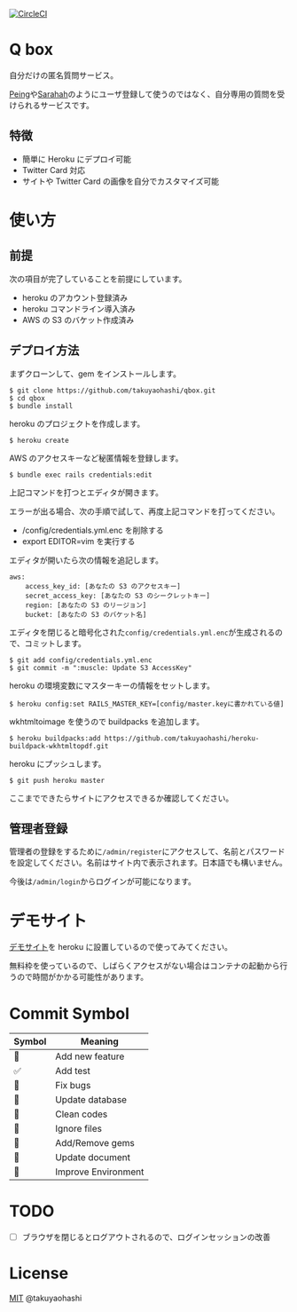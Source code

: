 [![CircleCI](https://circleci.com/gh/takuyaohashi/qbox/tree/master.svg?style=svg)](https://circleci.com/gh/takuyaohashi/qbox/tree/master)

# Q box

自分だけの匿名質問サービス。

[Peing](https://peing.net)や[Sarahah](https://www.sarahah.com/)のようにユーザ登録して使うのではなく、自分専用の質問を受けられるサービスです。

## 特徴

- 簡単に Heroku にデプロイ可能
- Twitter Card 対応
- サイトや Twitter Card の画像を自分でカスタマイズ可能

# 使い方
## 前提

次の項目が完了していることを前提にしています。

- heroku のアカウント登録済み
- heroku コマンドライン導入済み
- AWS の S3 のバケット作成済み

## デプロイ方法

まずクローンして、gem をインストールします。

```
$ git clone https://github.com/takuyaohashi/qbox.git
$ cd qbox
$ bundle install
```

heroku のプロジェクトを作成します。

```
$ heroku create
```

AWS のアクセスキーなど秘匿情報を登録します。

```
$ bundle exec rails credentials:edit
```

上記コマンドを打つとエディタが開きます。

エラーが出る場合、次の手順で試して、再度上記コマンドを打ってください。

 - /config/credentials.yml.enc を削除する
 - export EDITOR=vim を実行する

エディタが開いたら次の情報を追記します。

```
aws:
	access_key_id: [あなたの S3 のアクセスキー]
	secret_access_key: [あなたの S3 のシークレットキー]
	region: [あなたの S3 のリージョン]
	bucket: [あなたの S3 のバケット名]
```

エディタを閉じると暗号化された`config/credentials.yml.enc`が生成されるので、コミットします。

```
$ git add config/credentials.yml.enc
$ git commit -m ":muscle: Update S3 AccessKey"
```

heroku の環境変数にマスターキーの情報をセットします。

```
$ heroku config:set RAILS_MASTER_KEY=[config/master.keyに書かれている値]
```

wkhtmltoimage を使うので buildpacks を追加します。

```
$ heroku buildpacks:add https://github.com/takuyaohashi/heroku-buildpack-wkhtmltopdf.git
```

heroku にプッシュします。

```
$ git push heroku master
```

ここまでできたらサイトにアクセスできるか確認してください。

## 管理者登録

管理者の登録をするために`/admin/register`にアクセスして、名前とパスワードを設定してください。名前はサイト内で表示されます。日本語でも構いません。

今後は`/admin/login`からログインが可能になります。

# デモサイト

[デモサイト](https://polar-shore-44843.herokuapp.com/)を heroku に設置しているので使ってみてください。

無料枠を使っているので、しばらくアクセスがない場合はコンテナの起動から行うので時間がかかる可能性があります。

# Commit Symbol

|Symbol  |Meaning  |
|---|---|
|:muscle:| Add new feature |
|:white_check_mark:| Add test |
|:bug:| Fix bugs |
|:closed_book:| Update database |
|:lipstick:| Clean codes |
|:see_no_evil:| Ignore files |
|:gem:| Add/Remove gems |
|:memo:| Update document |
|:wrench:| Improve Environment |

# TODO

- [ ] ブラウザを閉じるとログアウトされるので、ログインセッションの改善

# License

[MIT](https://github.com/takuyaohashi/qbox/blob/master/LICENSE) @takuyaohashi
